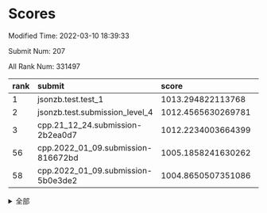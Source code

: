 # Scores

Modified Time: 2022-03-10 18:39:33

Submit Num: 207

All Rank Num: 331497

| rank |               submit               |       score        |       sigma        | pk_num |
| :--- | :--------------------------------- | :----------------- | :----------------- | :----- |
| 1    | jsonzb.test.test_1                 | 1013.294822113768  | 0.7961647325306208 | 6402   |
| 2    | jsonzb.test.submission_level_4     | 1012.4565630269781 | 0.7735263843566063 | 6405   |
| 3    | cpp.21_12_24.submission-2b2ea0d7   | 1012.2234003664399 | 0.7948729139575162 | 6406   |
| 56   | cpp.2022_01_09.submission-816672bd | 1005.1858241630262 | 0.7151537709277163 | 6404   |
| 58   | cpp.2022_01_09.submission-5b0e3de2 | 1004.8650507351086 | 0.7130762759546088 | 6404   |


<details>
<summary>全部</summary>

| rank |                 submit                 |       score        |       sigma        | pk_num |
| :--- | :------------------------------------- | :----------------- | :----------------- | :----- |
| 1    | jsonzb.test.test_1                     | 1013.294822113768  | 0.7961647325306208 | 6402   |
| 2    | jsonzb.test.submission_level_4         | 1012.4565630269781 | 0.7735263843566063 | 6405   |
| 3    | cpp.21_12_24.submission-2b2ea0d7       | 1012.2234003664399 | 0.7948729139575162 | 6406   |
| 4    | gobigger.level_3.submission_level_3_23 | 1011.7138755653043 | 0.7577717557858765 | 6404   |
| 5    | gobigger.level_3.submission_level_3_14 | 1011.6653564310482 | 0.7774368085194829 | 6401   |
| 6    | gobigger.level_3.submission_level_3_41 | 1011.3238193439471 | 0.7670277264003066 | 6405   |
| 7    | gobigger.level_3.submission_level_3_46 | 1011.2476376415932 | 0.755880601444232  | 6409   |
| 8    | gobigger.level_3.submission_level_3_25 | 1011.2237925925673 | 0.7917909236549533 | 6405   |
| 9    | gobigger.level_3.submission_level_3_48 | 1011.1001147956534 | 0.7759688058975502 | 6400   |
| 10   | gobigger.level_3.submission_level_3_49 | 1010.8690633646825 | 0.7781848935141875 | 6403   |
| 11   | gobigger.level_3.submission_level_3_17 | 1010.8010218647458 | 0.7527576038278561 | 6402   |
| 12   | gobigger.level_3.submission_level_3_45 | 1010.7853402206449 | 0.7733477535020461 | 6410   |
| 13   | gobigger.level_3.submission_level_3_1  | 1010.6862590843357 | 0.7749000979267582 | 6398   |
| 14   | gobigger.level_3.submission_level_3_8  | 1010.5737979187738 | 0.7484742438242735 | 6410   |
| 15   | gobigger.level_3.submission_level_3_11 | 1010.4639546043503 | 0.765496003971417  | 6406   |
| 16   | gobigger.level_3.submission_level_3_13 | 1010.4042059866953 | 0.7595193393446582 | 6405   |
| 17   | gobigger.level_3.submission_level_3_38 | 1010.3779346812157 | 0.7408025210222008 | 6407   |
| 18   | gobigger.level_3.submission_level_3_6  | 1010.3709153803271 | 0.748430526883507  | 6411   |
| 19   | gobigger.level_3.submission_level_3_0  | 1010.3439839384488 | 0.7590763788283085 | 6404   |
| 20   | gobigger.level_3.submission_level_3_37 | 1010.3178809521798 | 0.7943759197846532 | 6414   |
| 21   | gobigger.level_3.submission_level_3_19 | 1010.2705235597277 | 0.7688548356950641 | 6406   |
| 22   | gobigger.level_3.submission_level_3_31 | 1010.2670243825708 | 0.7670558428456946 | 6406   |
| 23   | gobigger.level_3.submission_level_3_26 | 1010.2496029741286 | 0.7873857500929344 | 6406   |
| 24   | gobigger.level_3.submission_level_3_2  | 1010.185112666611  | 0.7520077987230142 | 6403   |
| 25   | gobigger.level_3.submission_level_3_39 | 1010.1083425376673 | 0.7447657589232806 | 6409   |
| 26   | gobigger.level_3.submission_level_3_40 | 1010.1030269739523 | 0.7736998423725338 | 6400   |
| 27   | gobigger.level_3.submission_level_3_36 | 1010.0729678703989 | 0.7550865436062604 | 6406   |
| 28   | gobigger.level_3.submission_level_3_22 | 1010.0393412198243 | 0.743551609940989  | 6407   |
| 29   | gobigger.level_3.submission_level_3_12 | 1010.0257234346564 | 0.7584756972123745 | 6409   |
| 30   | gobigger.level_3.submission_level_3_9  | 1010.0255578703219 | 0.7597571849425018 | 6408   |
| 31   | gobigger.level_3.submission_level_3_5  | 1010.0102190067038 | 0.7560005905617346 | 6410   |
| 32   | gobigger.level_3.submission_level_3_7  | 1010.0031148132547 | 0.7630186452871117 | 6408   |
| 33   | gobigger.level_3.submission_level_3_44 | 1009.98547848538   | 0.7499537638498373 | 6404   |
| 34   | gobigger.level_3.submission_level_3_35 | 1009.9571155431734 | 0.7475618285624585 | 6404   |
| 35   | gobigger.level_3.submission_level_3_21 | 1009.9447337082306 | 0.7724159534073507 | 6404   |
| 36   | gobigger.level_3.submission_level_3_43 | 1009.8608520060643 | 0.7741313807908556 | 6411   |
| 37   | gobigger.level_3.submission_level_3_15 | 1009.7833406884544 | 0.7648351019371712 | 6403   |
| 38   | gobigger.level_3.submission_level_3_16 | 1009.7832007380399 | 0.7376678145199055 | 6401   |
| 39   | gobigger.level_3.submission_level_3_10 | 1009.5950643361272 | 0.7551878418008937 | 6408   |
| 40   | gobigger.level_3.submission_level_3_29 | 1009.5575587011982 | 0.7619614153640452 | 6399   |
| 41   | gobigger.level_3.submission_level_3_4  | 1009.5301676739535 | 0.7589124837307307 | 6411   |
| 42   | gobigger.level_3.submission_level_3_32 | 1009.4798777337501 | 0.7466053740216273 | 6401   |
| 43   | gobigger.level_3.submission_level_3_30 | 1009.4623691272427 | 0.7627538451816529 | 6405   |
| 44   | gobigger.level_3.submission_level_3_28 | 1009.402946542345  | 0.7431512730096415 | 6408   |
| 45   | gobigger.level_3.submission_level_3_34 | 1009.2290340198698 | 0.7430766951193808 | 6405   |
| 46   | gobigger.level_3.submission_level_3_42 | 1009.0816180015531 | 0.7532458399479968 | 6403   |
| 47   | gobigger.level_3.submission_level_3_27 | 1009.0577926107064 | 0.7594499650959089 | 6409   |
| 48   | gobigger.level_3.submission_level_3_24 | 1008.9781469647518 | 0.7344693652970997 | 6406   |
| 49   | gobigger.level_3.submission_level_3_33 | 1008.9453226534578 | 0.7498000297715747 | 6405   |
| 50   | gobigger.level_3.submission_level_3_47 | 1008.6431683335378 | 0.7555508685804168 | 6408   |
| 51   | gobigger.level_3.submission_level_3_3  | 1008.6228872557998 | 0.7643658030839832 | 6403   |
| 52   | gobigger.level_3.submission_level_3_18 | 1008.529265042099  | 0.75465298626902   | 6404   |
| 53   | gobigger.level_3.submission_level_3_20 | 1008.0696276880514 | 0.7276045765734511 | 6407   |
| 54   | gobigger.level_1.submission_level_1_26 | 1005.7354172075894 | 0.7238920617150719 | 6401   |
| 55   | gobigger.level_1.submission_level_1_16 | 1005.3252505073215 | 0.7367146507183556 | 6409   |
| 56   | cpp.2022_01_09.submission-816672bd     | 1005.1858241630262 | 0.7151537709277163 | 6404   |
| 57   | gobigger.level_1.submission_level_1_29 | 1004.9854086087337 | 0.7242185149902126 | 6404   |
| 58   | cpp.2022_01_09.submission-5b0e3de2     | 1004.8650507351086 | 0.7130762759546088 | 6404   |
| 59   | gobigger.level_1.submission_level_1_19 | 1004.823513267385  | 0.7242208991661928 | 6409   |
| 60   | gobigger.level_1.submission_level_1_39 | 1004.6813308850672 | 0.7262179698769577 | 6404   |
| 61   | gobigger.level_1.submission_level_1_17 | 1004.4565210852506 | 0.7178651820516506 | 6407   |
| 62   | gobigger.level_1.submission_level_1_46 | 1004.4050156512418 | 0.7292807433560573 | 6407   |
| 63   | gobigger.level_1.submission_level_1_4  | 1004.3495429817551 | 0.7186766425606322 | 6406   |
| 64   | gobigger.level_1.submission_level_1_49 | 1004.3076545767358 | 0.708836323988151  | 6409   |
| 65   | gobigger.level_1.submission_level_1_6  | 1004.1607335710958 | 0.7171066761024779 | 6407   |
| 66   | gobigger.level_1.submission_level_1_12 | 1004.0627803685428 | 0.721675850998159  | 6406   |
| 67   | gobigger.level_1.submission_level_1_11 | 1004.0528595133902 | 0.7128478607856076 | 6404   |
| 68   | gobigger.level_1.submission_level_1_32 | 1004.0101292880631 | 0.7221231772348344 | 6408   |
| 69   | gobigger.level_1.submission_level_1_18 | 1003.9040804793909 | 0.7065287272755868 | 6405   |
| 70   | gobigger.level_1.submission_level_1_28 | 1003.8259022973265 | 0.7132896231018618 | 6408   |
| 71   | gobigger.level_1.submission_level_1_9  | 1003.7908294287683 | 0.7183815523768624 | 6410   |
| 72   | gobigger.level_1.submission_level_1_15 | 1003.7451222962635 | 0.7229347578942212 | 6404   |
| 73   | gobigger.level_1.submission_level_1_43 | 1003.7427715623513 | 0.7110463472803709 | 6408   |
| 74   | gobigger.level_1.submission_level_1_20 | 1003.7210374055713 | 0.7100104862419905 | 6402   |
| 75   | gobigger.level_1.submission_level_1_2  | 1003.7134009663697 | 0.7379147471824598 | 6408   |
| 76   | gobigger.level_1.submission_level_1_25 | 1003.6896120535057 | 0.7310650472333086 | 6408   |
| 77   | gobigger.level_1.submission_level_1_35 | 1003.6648068236508 | 0.7028709920234008 | 6408   |
| 78   | gobigger.level_1.submission_level_1_27 | 1003.653320929512  | 0.7276093151875992 | 6403   |
| 79   | gobigger.level_1.submission_level_1_37 | 1003.6401601051481 | 0.7188297569744478 | 6409   |
| 80   | gobigger.level_1.submission_level_1_5  | 1003.5397922880056 | 0.7069758066731107 | 6404   |
| 81   | gobigger.level_1.submission_level_1_44 | 1003.5168616703148 | 0.7183328537554807 | 6405   |
| 82   | gobigger.level_1.submission_level_1_45 | 1003.4220748100458 | 0.7103614498544533 | 6403   |
| 83   | gobigger.level_1.submission_level_1_14 | 1003.3015990154307 | 0.7248819360305119 | 6410   |
| 84   | gobigger.level_1.submission_level_1_7  | 1003.2568255249707 | 0.7048521996280579 | 6408   |
| 85   | gobigger.level_1.submission_level_1_33 | 1003.2331549385009 | 0.7159332566850252 | 6404   |
| 86   | gobigger.level_1.submission_level_1_30 | 1003.195151164652  | 0.7166841487928598 | 6408   |
| 87   | gobigger.level_1.submission_level_1_8  | 1003.1829167051792 | 0.7213404870770171 | 6401   |
| 88   | gobigger.level_1.submission_level_1_42 | 1003.1519268105401 | 0.7115761597646293 | 6408   |
| 89   | gobigger.level_1.submission_level_1_13 | 1003.0768877915156 | 0.7210304560867264 | 6409   |
| 90   | gobigger.level_1.submission_level_1_41 | 1003.073178111834  | 0.712473077125845  | 6402   |
| 91   | gobigger.level_1.submission_level_1_3  | 1003.0251109933588 | 0.728339142247623  | 6405   |
| 92   | gobigger.level_1.submission_level_1_48 | 1002.9579392791153 | 0.7068206801712572 | 6408   |
| 93   | gobigger.level_1.submission_level_1_34 | 1002.8166069050243 | 0.7154849023073838 | 6404   |
| 94   | gobigger.level_1.submission_level_1_36 | 1002.7868704525029 | 0.7188599787619944 | 6403   |
| 95   | gobigger.level_1.submission_level_1_23 | 1002.7613065333729 | 0.7093089161335339 | 6405   |
| 96   | gobigger.level_1.submission_level_1_31 | 1002.6969115895738 | 0.7194851059538102 | 6407   |
| 97   | gobigger.level_1.submission_level_1_21 | 1002.6554571508362 | 0.7154320631500761 | 6406   |
| 98   | gobigger.level_1.submission_level_1_1  | 1002.5959719686241 | 0.7172912470030178 | 6411   |
| 99   | gobigger.level_1.submission_level_1_40 | 1002.4212701646811 | 0.7041298241793278 | 6406   |
| 100  | gobigger.level_1.submission_level_1_24 | 1002.4108655845902 | 0.7202304459520745 | 6403   |
| 101  | gobigger.level_1.submission_level_1_10 | 1002.4020556121242 | 0.7103815199328688 | 6407   |
| 102  | gobigger.level_1.submission_level_1_22 | 1002.3516589720009 | 0.7154124000888609 | 6406   |
| 103  | gobigger.level_1.submission_level_1_38 | 1002.2982364736387 | 0.708777581172955  | 6401   |
| 104  | gobigger.level_1.submission_level_1_0  | 1002.0363178589255 | 0.7162145427602065 | 6411   |
| 105  | gobigger.level_1.submission_level_1_47 | 1001.8023812229544 | 0.7137160063386131 | 6405   |
| 106  | gobigger.random.submission_random_15   | 997.4098067576024  | 0.7185350788380035 | 6405   |
| 107  | gobigger.random.submission_random_46   | 997.1436661092818  | 0.7140868715746835 | 6404   |
| 108  | gobigger.random.submission_random_5    | 997.1199206632755  | 0.7111044239516692 | 6406   |
| 109  | gobigger.random.submission_random_0    | 997.0518521521656  | 0.7030409357062549 | 6409   |
| 110  | gobigger.random.submission_random_33   | 997.0019552704974  | 0.7070293759747058 | 6405   |
| 111  | gobigger.random.submission_random_43   | 996.9138102870953  | 0.7096113704328242 | 6400   |
| 112  | gobigger.random.submission_random_6    | 996.6466781479053  | 0.7152455579140066 | 6404   |
| 113  | gobigger.random.submission_random_11   | 996.6058004712471  | 0.7122748737782602 | 6402   |
| 114  | gobigger.random.submission_random_22   | 996.4904991163941  | 0.7050047069978355 | 6408   |
| 115  | gobigger.random.submission_random_25   | 996.4789488012689  | 0.704245632724918  | 6403   |
| 116  | gobigger.random.submission_random_32   | 996.4102834683644  | 0.7267653466063904 | 6396   |
| 117  | gobigger.random.submission_random_44   | 996.4096595520671  | 0.7229826227511632 | 6408   |
| 118  | gobigger.random.submission_random_49   | 996.3765049773726  | 0.7057412374292258 | 6403   |
| 119  | gobigger.random.submission_random_27   | 996.3700264398364  | 0.7182537137438165 | 6407   |
| 120  | gobigger.random.submission_random_19   | 996.338141952772   | 0.7069763329210944 | 6408   |
| 121  | gobigger.random.submission_random_48   | 996.226741111747   | 0.7154579219952726 | 6402   |
| 122  | gobigger.random.submission_random_2    | 996.1930038216684  | 0.7082048764854686 | 6409   |
| 123  | gobigger.random.submission_random_30   | 996.1879525366802  | 0.7207259401779649 | 6405   |
| 124  | gobigger.random.submission_random_42   | 996.1827841273987  | 0.7156334279236559 | 6406   |
| 125  | gobigger.random.submission_random_24   | 996.1761777079832  | 0.7278672580792233 | 6409   |
| 126  | gobigger.random.submission_random_17   | 996.1749790020149  | 0.7202440243801638 | 6404   |
| 127  | gobigger.random.submission_random_31   | 996.1451220591567  | 0.6978345472642136 | 6410   |
| 128  | gobigger.random.submission_random_45   | 996.1405807231566  | 0.7006970819052977 | 6407   |
| 129  | gobigger.random.submission_random_13   | 996.1028786524034  | 0.7156476470893834 | 6403   |
| 130  | gobigger.random.submission_random_47   | 996.0703358222337  | 0.7025439243911685 | 6407   |
| 131  | gobigger.random.submission_random_12   | 996.0378387016226  | 0.7085681037530887 | 6411   |
| 132  | gobigger.random.submission_random_9    | 996.002584713595   | 0.7137394482130821 | 6403   |
| 133  | gobigger.random.submission_random_8    | 995.9967207732751  | 0.7209165947226208 | 6410   |
| 134  | gobigger.random.submission_random_36   | 995.9844068403518  | 0.720661282735628  | 6406   |
| 135  | gobigger.random.submission_random_41   | 995.8552504396527  | 0.7096571644093245 | 6407   |
| 136  | gobigger.random.submission_random_18   | 995.8290316899721  | 0.7025914261714789 | 6406   |
| 137  | gobigger.random.submission_random_38   | 995.8184202313498  | 0.7351753718839665 | 6414   |
| 138  | gobigger.random.submission_random_37   | 995.7135239209146  | 0.6970351951305629 | 6405   |
| 139  | gobigger.random.submission_random_26   | 995.6868989506543  | 0.7119195223859062 | 6404   |
| 140  | gobigger.random.submission_random_4    | 995.6646776375593  | 0.7016067881112191 | 6400   |
| 141  | gobigger.random.submission_random_21   | 995.6174676740773  | 0.7124617928104258 | 6408   |
| 142  | gobigger.random.submission_random_23   | 995.5788154237073  | 0.7087200027541014 | 6409   |
| 143  | gobigger.random.submission_random_29   | 995.5632073240206  | 0.7040728732532979 | 6404   |
| 144  | gobigger.random.submission_random_7    | 995.502365035609   | 0.71401192281637   | 6405   |
| 145  | gobigger.random.submission_random_1    | 995.4684444570004  | 0.7063140801086227 | 6401   |
| 146  | gobigger.random.submission_random_14   | 995.35383748533    | 0.7167388478578521 | 6403   |
| 147  | gobigger.random.submission_random_39   | 995.285154170347   | 0.7130621142277492 | 6403   |
| 148  | gobigger.random.submission_random_40   | 995.2690391795223  | 0.7258297604889724 | 6406   |
| 149  | gobigger.random.submission_random_16   | 995.122169519901   | 0.7116997202207349 | 6408   |
| 150  | gobigger.random.submission_random_3    | 995.0215448262853  | 0.7283191655492526 | 6410   |
| 151  | gobigger.random.submission_random_34   | 994.9553973405802  | 0.7143045340636205 | 6407   |
| 152  | gobigger.random.submission_random_35   | 994.8637526187844  | 0.7212754792997043 | 6409   |
| 153  | gobigger.random.submission_random_20   | 994.8582998193672  | 0.710689343537725  | 6405   |
| 154  | gobigger.random.submission_random_10   | 994.5944623242763  | 0.7128291775067384 | 6408   |
| 155  | gobigger.level_2.submission_level_2_41 | 993.6252978013276  | 0.7297191399406208 | 6400   |
| 156  | gobigger.random.submission_random_28   | 993.5365175782557  | 0.719644533668372  | 6407   |
| 157  | gobigger.level_2.submission_level_2_2  | 993.4743434275919  | 0.7321701712973925 | 6404   |
| 158  | gobigger.level_2.submission_level_2_5  | 993.3547614440965  | 0.7577172296324222 | 6402   |
| 159  | gobigger.level_2.submission_level_2_19 | 993.2734876439207  | 0.7394407113485291 | 6404   |
| 160  | gobigger.level_2.submission_level_2_33 | 993.2669107808825  | 0.7453085676982543 | 6408   |
| 161  | gobigger.level_2.submission_level_2_48 | 993.0559602909937  | 0.7403826580513934 | 6404   |
| 162  | gobigger.level_2.submission_level_2_8  | 992.9742291673629  | 0.7438915154089877 | 6405   |
| 163  | gobigger.level_2.submission_level_2_9  | 992.9178647977099  | 0.7217672992095975 | 6408   |
| 164  | gobigger.level_2.submission_level_2_18 | 992.8752419673166  | 0.7397233924126739 | 6409   |
| 165  | gobigger.level_2.submission_level_2_20 | 992.8459498547172  | 0.7344518911427149 | 6406   |
| 166  | gobigger.level_2.submission_level_2_49 | 992.7742425483807  | 0.739225989598778  | 6406   |
| 167  | gobigger.level_2.submission_level_2_32 | 992.7261194508121  | 0.737026065657612  | 6405   |
| 168  | gobigger.level_2.submission_level_2_11 | 992.617873046969   | 0.7481330859160724 | 6400   |
| 169  | gobigger.level_2.submission_level_2_27 | 992.591636473692   | 0.7407743266889345 | 6403   |
| 170  | gobigger.level_2.submission_level_2_30 | 992.4371365261774  | 0.7637487009753717 | 6402   |
| 171  | gobigger.level_2.submission_level_2_46 | 992.3793617530948  | 0.7397054036418884 | 6406   |
| 172  | gobigger.level_2.submission_level_2_3  | 992.3519287311985  | 0.7487275928458659 | 6405   |
| 173  | gobigger.level_2.submission_level_2_12 | 992.3143647436578  | 0.745033997871426  | 6409   |
| 174  | gobigger.level_2.submission_level_2_44 | 992.1849410243702  | 0.7425826925788565 | 6403   |
| 175  | gobigger.level_2.submission_level_2_23 | 992.1530338337253  | 0.7290106798529571 | 6406   |
| 176  | gobigger.level_2.submission_level_2_39 | 992.1037030742879  | 0.7570465245258223 | 6409   |
| 177  | gobigger.level_2.submission_level_2_22 | 992.0690581300361  | 0.7484828313995098 | 6414   |
| 178  | gobigger.level_2.submission_level_2_36 | 992.0389571131051  | 0.7563577033493769 | 6408   |
| 179  | gobigger.level_2.submission_level_2_7  | 991.8717592260563  | 0.7618834163274338 | 6405   |
| 180  | gobigger.level_2.submission_level_2_26 | 991.7454781934712  | 0.7525177009659072 | 6407   |
| 181  | gobigger.level_2.submission_level_2_25 | 991.5886675243731  | 0.7612855743335086 | 6405   |
| 182  | gobigger.level_2.submission_level_2_24 | 991.5456769995197  | 0.7468484430910275 | 6408   |
| 183  | gobigger.level_2.submission_level_2_43 | 991.5258909509259  | 0.7480168936140213 | 6401   |
| 184  | gobigger.level_2.submission_level_2_0  | 991.5064761646216  | 0.7868166787226781 | 6400   |
| 185  | gobigger.level_2.submission_level_2_21 | 991.4914210084092  | 0.7791449121751927 | 6407   |
| 186  | gobigger.level_2.submission_level_2_16 | 991.4825057824592  | 0.74789801475933   | 6405   |
| 187  | gobigger.level_2.submission_level_2_6  | 991.4494067371787  | 0.7488081271917179 | 6402   |
| 188  | gobigger.level_2.submission_level_2_10 | 991.4394748932408  | 0.750124483000536  | 6409   |
| 189  | gobigger.level_2.submission_level_2_45 | 991.4393163318591  | 0.7623020576719847 | 6408   |
| 190  | gobigger.level_2.submission_level_2_34 | 991.4238140510196  | 0.74449420364933   | 6408   |
| 191  | gobigger.level_2.submission_level_2_38 | 991.3967295208446  | 0.751440268256272  | 6407   |
| 192  | gobigger.level_2.submission_level_2_40 | 991.3272569955374  | 0.7514716162069817 | 6406   |
| 193  | gobigger.level_2.submission_level_2_31 | 991.300328096592   | 0.7488585689530124 | 6407   |
| 194  | gobigger.level_2.submission_level_2_17 | 991.2501274600945  | 0.7726510086564539 | 6404   |
| 195  | gobigger.level_2.submission_level_2_37 | 991.2347834463587  | 0.7733064459224954 | 6406   |
| 196  | gobigger.level_2.submission_level_2_14 | 991.1526275132761  | 0.7423139077461508 | 6402   |
| 197  | gobigger.level_2.submission_level_2_4  | 991.0304830396615  | 0.7383563671372433 | 6404   |
| 198  | gobigger.level_2.submission_level_2_1  | 990.9963704102707  | 0.7637173402482347 | 6406   |
| 199  | gobigger.level_2.submission_level_2_15 | 990.9934734367297  | 0.7701717271658678 | 6410   |
| 200  | gobigger.level_2.submission_level_2_28 | 990.9551823844787  | 0.7653968401602375 | 6404   |
| 201  | gobigger.level_2.submission_level_2_47 | 990.5981425625888  | 0.7568267662703558 | 6408   |
| 202  | gobigger.level_2.submission_level_2_35 | 990.5302910298979  | 0.7672471321448407 | 6407   |
| 203  | gobigger.level_2.submission_level_2_29 | 990.4527591596348  | 0.7690205205852993 | 6411   |
| 204  | gobigger.level_2.submission_level_2_13 | 990.3500234037706  | 0.756583929349894  | 6403   |
| 205  | gobigger.level_2.submission_level_2_42 | 990.0957843515318  | 0.7665997870772552 | 6407   |
| 206  | gobigger.none.submission_none_0        | 977.5046814166362  | 1.2724827512013022 | 6409   |
| 207  | gobigger.none.submission_none_1        | 976.4209064646167  | 1.3327726317545472 | 6404   |

</details>